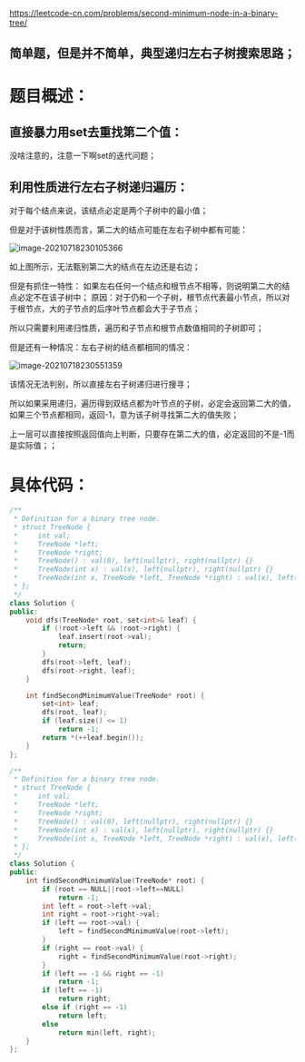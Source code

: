 <https://leetcode-cn.com/problems/second-minimum-node-in-a-binary-tree/>

## 简单题，但是并不简单，典型递归左右子树搜索思路；

# 题目概述：

## 直接暴力用set去重找第二个值：
没啥注意的，注意一下啊set的迭代问题；

## 利用性质进行左右子树递归遍历：
对于每个结点来说，该结点必定是两个子树中的最小值；

但是对于该树性质而言，第二大的结点可能在左右子树中都有可能：

![image-20210718230105366](C:\Users\Innovation\AppData\Roaming\Typora\typora-user-images\image-20210718230105366.png)

如上图所示，无法甄别第二大的结点在左边还是右边；

但是有抓住一特性：
如果左右任何一个结点和根节点不相等，则说明第二大的结点必定不在该子树中；
原因：对于仍和一个子树，根节点代表最小节点，所以对于根节点，大的子节点的后序叶节点都会大于子节点；

所以只需要利用递归性质，遍历和子节点和根节点数值相同的子树即可；

但是还有一种情况：左右子树的结点都相同的情况：

![image-20210718230551359](C:\Users\Innovation\AppData\Roaming\Typora\typora-user-images\image-20210718230551359.png)

该情况无法判别，所以直接左右子树递归进行搜寻；


所以如果采用递归，遍历得到双结点都为叶节点的子树，必定会返回第二大的值，如果三个节点都相同，返回-1，意为该子树寻找第二大的值失败；

上一层可以直接按照返回值向上判断，只要存在第二大的值，必定返回的不是-1而是实际值；；


# 具体代码：
```C++
/**
 * Definition for a binary tree node.
 * struct TreeNode {
 *     int val;
 *     TreeNode *left;
 *     TreeNode *right;
 *     TreeNode() : val(0), left(nullptr), right(nullptr) {}
 *     TreeNode(int x) : val(x), left(nullptr), right(nullptr) {}
 *     TreeNode(int x, TreeNode *left, TreeNode *right) : val(x), left(left), right(right) {}
 * };
 */
class Solution {
public:
    void dfs(TreeNode* root, set<int>& leaf) {
        if (!root->left && !root->right) {
            leaf.insert(root->val);
            return;
        }
        dfs(root->left, leaf);
        dfs(root->right, leaf);
    }

    int findSecondMinimumValue(TreeNode* root) {
        set<int> leaf;
        dfs(root, leaf);
        if (leaf.size() <= 1)
            return -1;
        return *(++leaf.begin());
    }
};
```

```C++
/**
 * Definition for a binary tree node.
 * struct TreeNode {
 *     int val;
 *     TreeNode *left;
 *     TreeNode *right;
 *     TreeNode() : val(0), left(nullptr), right(nullptr) {}
 *     TreeNode(int x) : val(x), left(nullptr), right(nullptr) {}
 *     TreeNode(int x, TreeNode *left, TreeNode *right) : val(x), left(left), right(right) {}
 * };
 */
class Solution {
public:
    int findSecondMinimumValue(TreeNode* root) {
        if (root == NULL||root->left==NULL)
            return -1;
        int left = root->left->val;
        int right = root->right->val;
        if (left == root->val) {
            left = findSecondMinimumValue(root->left);
        }
        if (right == root->val) {
            right = findSecondMinimumValue(root->right);
        }
        if (left == -1 && right == -1)
            return -1;
        if (left == -1)
            return right;
        else if (right == -1)
            return left;
        else
            return min(left, right);
    }
};
```